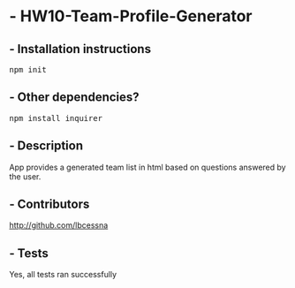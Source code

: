 
# - HW10-Team-Profile-Generator
    
## - Installation instructions
<pre>
npm init
</pre>

## - Other dependencies?
<pre>
npm install inquirer
</pre>

## - Description
App provides a generated team list in html based on questions answered by the user.

## - Contributors
http://github.com/lbcessna

## - Tests
Yes, all tests ran successfully

